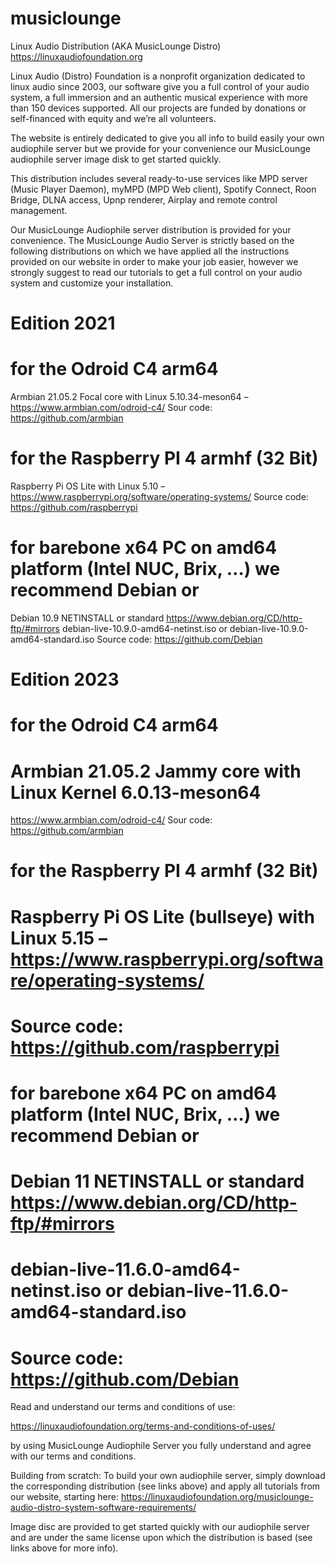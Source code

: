 # musiclounge
Linux Audio Distribution (AKA MusicLounge Distro)
https://linuxaudiofoundation.org

Linux Audio (Distro) Foundation is a nonprofit organization dedicated to linux audio since 2003, our software give you a full control of your audio system, a full immersion and an authentic musical experience with more than 150 devices supported. All our projects are funded by donations or self-financed with equity and we’re all volunteers.

The website is entirely dedicated to give you all info to build easily your own audiophile server but we provide for your convenience our MusicLounge audiophile server image disk to get started quickly.

This distribution includes several ready-to-use services like MPD server (Music Player Daemon), myMPD (MPD Web client), Spotify Connect, Roon Bridge, DLNA access, Upnp renderer, Airplay and remote control management.

Our MusicLounge Audiophile server distribution is provided for your convenience. The MusicLounge Audio Server is strictly based on the following distributions on which we have applied all the instructions provided on our website in order to make your job easier, however we strongly suggest to read our tutorials to get a full control on your audio system and customize your installation.

# Edition 2021

# for the Odroid C4 arm64
Armbian 21.05.2 Focal core with Linux 5.10.34-meson64 – https://www.armbian.com/odroid-c4/
Sour code: https://github.com/armbian

# for the Raspberry PI 4 armhf (32 Bit)
Raspberry Pi OS Lite with Linux 5.10 – https://www.raspberrypi.org/software/operating-systems/
Source code: https://github.com/raspberrypi

# for barebone x64 PC on amd64 platform (Intel NUC, Brix, …) we recommend Debian or
Debian 10.9 NETINSTALL or standard https://www.debian.org/CD/http-ftp/#mirrors
debian-live-10.9.0-amd64-netinst.iso or debian-live-10.9.0-amd64-standard.iso
Source code: https://github.com/Debian

# Edition 2023

# for the Odroid C4 arm64
# Armbian 21.05.2 Jammy core with Linux Kernel 6.0.13-meson64
https://www.armbian.com/odroid-c4/
Sour code: https://github.com/armbian

# for the Raspberry PI 4 armhf (32 Bit)
# Raspberry Pi OS Lite (bullseye) with Linux 5.15 – https://www.raspberrypi.org/software/operating-systems/
# Source code: https://github.com/raspberrypi

# for barebone x64 PC on amd64 platform (Intel NUC, Brix, …) we recommend Debian or
# Debian 11 NETINSTALL or standard https://www.debian.org/CD/http-ftp/#mirrors
# debian-live-11.6.0-amd64-netinst.iso or debian-live-11.6.0-amd64-standard.iso
# Source code: https://github.com/Debian

Read and understand our terms and conditions of use:

https://linuxaudiofoundation.org/terms-and-conditions-of-uses/

by using MusicLounge Audiophile Server you fully understand and agree with our terms and conditions.

Building from scratch:
To build your own audiophile server, simply download the corresponding distribution (see links above) and apply all tutorials from our website, starting here:
https://linuxaudiofoundation.org/musiclounge-audio-distro-system-software-requirements/

Image disc are provided to get started quickly with our audiophile server and are under the same license upon which the distribution is based (see links above for more info).
